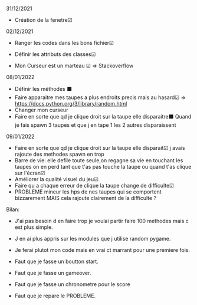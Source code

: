 31/12/2021
- Création de la fenetre☑	

02/12/2021
- Ranger les codes dans les bons fichier☑	
- Définir les attributs des classes☑	

- Mon Curseur est un marteau ☑ => Stackoverflow

08/01/2022
- Définir les méthodes ⬛
- Faire apparaitre mes taupes a plus endroits precis mais au hasard☑ => https://docs.python.org/3/library/random.html
- Changer mon curseur  
- Faire en sorte que qd je clique droit sur la taupe elle disparaitre⬛ Quand je fais spawn 3 taupes et que j en tape 1 les 2 autres disparaissent

09/01/2022
- Faire en sorte que qd je clique droit sur la taupe elle disparait☑ j avais rajoute des methodes spawn en trop
- Barre de vie: elle defile toute seule,on regagne sa vie en touchant les taupes on en perd tant que t'as pas touche la taupe ou quand t'as clique sur l'écran☑
- Améliorer la qualité visuel du jeu☑
- Faire qu a chaque erreur de clique la taupe change de difficulte☑ 
- PROBLEME mineur les hps de nes taupes qui se comportent bizzarement MAIS cela rajoute clairement de la difficulte ?

Bilan:
 
- J'ai pas besoin d en faire trop je voulai partir faire 100 methodes mais c est plus simple.
- J en ai plus appris sur les modules que j utilise random pygame.
- Je ferai plutot mon code mais en vrai ct marrant pour une premiere fois.

- Faut que je fasse un boutton start.
- Faut que je fasse un gameover.
- Faut que je fasse un chronometre pour le score
- Faut que je repare le PROBLEME.
